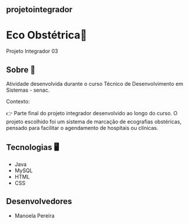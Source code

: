 ## projetointegrador
# Eco Obstétrica📌
Projeto Integrador 03

## Sobre 📝
Atividade desenvolvida durante o curso Técnico de Desenvolvimento em Sistemas - senac.

Contexto:

👉 Parte final do projeto integrador desenvolvido ao longo do curso. O projeto escolhido foi um sistema de marcação de ecografias obstéricas, pensado para facilitar o agendamento de hospitais ou clínicas. 

## Tecnologias 🖥
- Java
- MySQL
- HTML
- CSS

## Desenvolvedores
- Manoela Pereira


